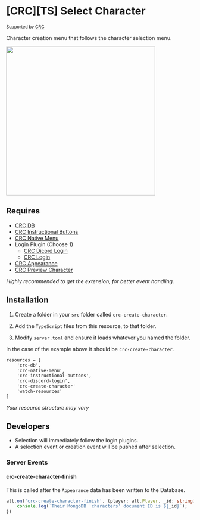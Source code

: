 # [CRC][TS] Select Character

<sup>Supported by <a href="https://github.com/orgs/altv-crc/">CRC</a></sup>

Character creation menu that follows the character selection menu.

<img src="https://i.imgur.com/aZAoT1L.png" width="400" />

## Requires

- [CRC DB](https://github.com/altv-crc/crc-db)
- [CRC Instructional Buttons](https://github.com/altv-crc/crc-instructional-buttons)
- [CRC Native Menu](https://github.com/altv-crc/crc-native-menu)
- Login Plugin (Choose 1)
  - [CRC Dicord Login](https://github.com/altv-crc/crc-discord-login)
  - [CRC Login](https://github.com/altv-crc/crc-login)
- [CRC Appearance](https://github.com/altv-crc/crc-appearance)
- [CRC Preview Character](https://github.com/altv-crc/crc-preview-character)

_Highly recommended to get the extension, for better event handling._

## Installation

1. Create a folder in your `src` folder called `crc-create-character`.

2. Add the `TypeScript` files from this resource, to that folder.

3. Modify `server.toml` and ensure it loads whatever you named the folder.

In the case of the example above it should be `crc-create-character`.

```
resources = [ 
    'crc-db',
    'crc-native-menu',
    'crc-instructional-buttons',
    'crc-discord-login',
    'crc-create-character'
    'watch-resources'
]
```

_Your resource structure may vary_

## Developers

* Selection will immediately follow the login plugins.
* A selection event or creation event will be pushed after selection.

### Server Events

#### crc-create-character-finish

This is called after the `Appearance` data has been written to the Database.

```ts
alt.on('crc-create-character-finish', (player: alt.Player, _id: string) => {
    console.log(`Their MongoDB 'characters' document ID is ${_id}`);
})
```